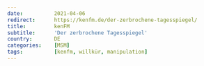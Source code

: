 ```yaml
---
date:          2021-04-06
redirect:      https://kenfm.de/der-zerbrochene-tagesspiegel/
title:         kenFM
subtitle:      'Der zerbrochene Tagesspiegel'
country:       DE
categories:    [MSM]
tags:          [kenfm, willkür, manipulation]
---
```

